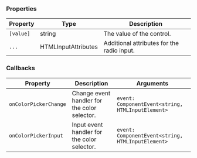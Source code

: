 ### Properties

| Property  | Type                | Description                                |
| --------- | ------------------- | ------------------------------------------ |
| `[value]` | string              | The value of the control.                  |
| `...`     | HTMLInputAttributes | Additional attributes for the radio input. |

### Callbacks

| Property              | Description                                  | Arguments                                         |
| --------------------- | -------------------------------------------- | ------------------------------------------------- |
| `onColorPickerChange` | Change event handler for the color selector. | `event: ComponentEvent<string, HTMLInputElement>` |
| `onColorPickerInput`  | Input event handler for the color selector.  | `event: ComponentEvent<string, HTMLInputElement>` |

